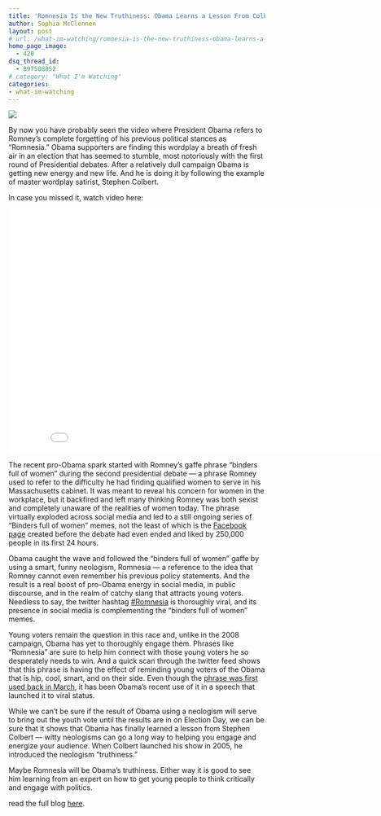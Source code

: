 ```yaml
---
title: 'Romnesia Is the New Truthiness: Obama Learns a Lesson From Colbert'
author: Sophia McClennen
layout: post
# url: /what-im-watching/romnesia-is-the-new-truthiness-obama-learns-a-lesson-from-colbert/
home_page_image:
  - 420
dsq_thread_id:
  - 897508852
# category: "What I'm Watching"
categories: 
- what-im-watching 
---
```


![](/assets/img/cn_image.size_.romnesia.jpg)

By now you have probably seen the video where President Obama refers to Romney&#8217;s complete forgetting of his previous political stances as &#8220;Romnesia.&#8221; Obama supporters are finding this wordplay a breath of fresh air in an election that has seemed to stumble, most notoriously with the first round of Presidential debates. After a relatively dull campaign Obama is getting new energy and new life. And he is doing it by following the example of master wordplay satirist, Stephen Colbert.

In case you missed it, watch video here:

<iframe width="853" height="480" src="//www.youtube.com/embed/8BBEXB1Wf9c?rel=0&amp;showinfo=0" frameborder="0" allowfullscreen></iframe>

The recent pro-Obama spark started with Romney&#8217;s gaffe phrase &#8220;binders full of women&#8221; during the second presidential debate &#8212; a phrase Romney used to refer to the difficulty he had finding qualified women to serve in his Massachusetts cabinet. It was meant to reveal his concern for women in the workplace, but it backfired and left many thinking Romney was both sexist and completely unaware of the realities of women today. The phrase virtually exploded across social media and led to a still ongoing series of &#8220;Binders full of women&#8221; memes, not the least of which is the <a href="http://www.facebook.com/romneybindersfullofwomen?ref=ts&fref=ts" target="_hplink">Facebook page</a> created before the debate had even ended and liked by 250,000 people in its first 24 hours.

Obama caught the wave and followed the &#8220;binders full of women&#8221; gaffe by using a smart, funny neologism, Romnesia &#8212; a reference to the idea that Romney cannot even remember his previous policy statements. And the result is a real boost of pro-Obama energy in social media, in public discourse, and in the realm of catchy slang that attracts young voters. Needless to say, the twitter hashtag <a href="https://twitter.com/search?q=romnesia&src=typd" target="_hplink">#Romnesia</a> is thoroughly viral, and its presence in social media is complementing the &#8220;binders full of women&#8221; memes.

Young voters remain the question in this race and, unlike in the 2008 campaign, Obama has yet to thoroughly engage them. Phrases like &#8220;Romnesia&#8221; are sure to help him connect with those young voters he so desperately needs to win. And a quick scan through the twitter feed shows that this phrase is having the effect of reminding young voters of the Obama that is hip, cool, smart, and on their side. Even though the <a href="http://www.politico.com/news/stories/1012/82643.html#.UIM84qu-CeY.twitter" target="_hplink">phrase was first used back in March</a>, it has been Obama&#8217;s recent use of it in a speech that launched it to viral status.

While we can&#8217;t be sure if the result of Obama using a neologism will serve to bring out the youth vote until the results are in on Election Day, we can be sure that it shows that Obama has finally learned a lesson from Stephen Colbert &#8212; witty neologisms can go a long way to helping you engage and energize your audience. When Colbert launched his show in 2005, he introduced the neologism &#8220;truthiness.&#8221;

Maybe Romnesia will be Obama&#8217;s truthiness. Either way it is good to see him learning from an expert on how to get young people to think critically and engage with politics.

read the full blog [here][1].

 [1]: http://www.huffingtonpost.com/sophia-a-mcclennen/romnesia-colbert_b_1994652.html
